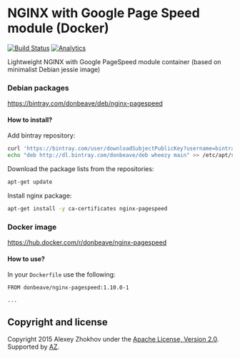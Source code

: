 # NGINX with Google Page Speed module (Docker)

[![Build Status](https://circleci.com/gh/donbeave/docker-nginx-pagespeed.svg?style=shield&circle-token=:circle-token)](https://circleci.com/gh/donbeave/docker-nginx-pagespeed)
[![Analytics](https://ga-beacon.appspot.com/UA-71075299-1/docker-nginx-pagespeed/main-page)](https://github.com/igrigorik/ga-beacon)

Lightweight NGINX with Google PageSpeed module container (based on minimalist Debian jessie image)

### Debian packages

https://bintray.com/donbeave/deb/nginx-pagespeed

#### How to install?

Add bintray repository:
```bash
curl 'https://bintray.com/user/downloadSubjectPublicKey?username=bintray' | apt-key add -
echo "deb http://dl.bintray.com/donbeave/deb wheezy main" >> /etc/apt/sources.list
```

Download the package lists from the repositories:
```bash
apt-get update
```

Install nginx package:
```bash
apt-get install -y ca-certificates nginx-pagespeed
```

### Docker image

https://hub.docker.com/r/donbeave/nginx-pagespeed

#### How to use?

In your `Dockerfile` use the following:
```
FROM donbeave/nginx-pagespeed:1.10.0-1

...
```

Copyright and license
---------------------

Copyright 2015 Alexey Zhokhov under the [Apache License, Version 2.0](LICENSE). Supported by [AZ][zhokhov].

[zhokhov]: http://www.zhokhov.com
